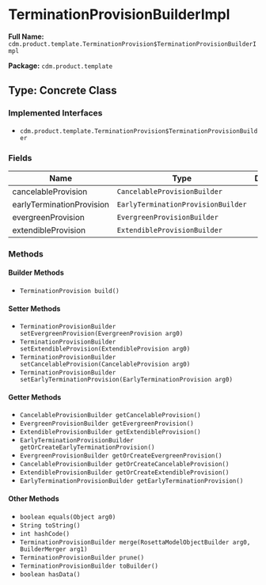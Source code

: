 # TerminationProvisionBuilderImpl

**Full Name:** `cdm.product.template.TerminationProvision$TerminationProvisionBuilderImpl`

**Package:** `cdm.product.template`

## Type: Concrete Class

### Implemented Interfaces

- `cdm.product.template.TerminationProvision$TerminationProvisionBuilder`

### Fields

| Name | Type | Description |
|------|------|-------------|
| cancelableProvision | `CancelableProvisionBuilder` |  |
| earlyTerminationProvision | `EarlyTerminationProvisionBuilder` |  |
| evergreenProvision | `EvergreenProvisionBuilder` |  |
| extendibleProvision | `ExtendibleProvisionBuilder` |  |

### Methods

#### Builder Methods

- `TerminationProvision build()`

#### Setter Methods

- `TerminationProvisionBuilder setEvergreenProvision(EvergreenProvision arg0)`
- `TerminationProvisionBuilder setExtendibleProvision(ExtendibleProvision arg0)`
- `TerminationProvisionBuilder setCancelableProvision(CancelableProvision arg0)`
- `TerminationProvisionBuilder setEarlyTerminationProvision(EarlyTerminationProvision arg0)`

#### Getter Methods

- `CancelableProvisionBuilder getCancelableProvision()`
- `EvergreenProvisionBuilder getEvergreenProvision()`
- `ExtendibleProvisionBuilder getExtendibleProvision()`
- `EarlyTerminationProvisionBuilder getOrCreateEarlyTerminationProvision()`
- `EvergreenProvisionBuilder getOrCreateEvergreenProvision()`
- `CancelableProvisionBuilder getOrCreateCancelableProvision()`
- `ExtendibleProvisionBuilder getOrCreateExtendibleProvision()`
- `EarlyTerminationProvisionBuilder getEarlyTerminationProvision()`

#### Other Methods

- `boolean equals(Object arg0)`
- `String toString()`
- `int hashCode()`
- `TerminationProvisionBuilder merge(RosettaModelObjectBuilder arg0, BuilderMerger arg1)`
- `TerminationProvisionBuilder prune()`
- `TerminationProvisionBuilder toBuilder()`
- `boolean hasData()`


